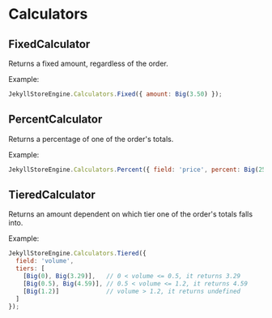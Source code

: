 # Calculators

## FixedCalculator

Returns a fixed amount, regardless of the order.

Example:

```javascript
JekyllStoreEngine.Calculators.Fixed({ amount: Big(3.50) });
```

## PercentCalculator

Returns a percentage of one of the order's totals.

Example:

```javascript
JekyllStoreEngine.Calculators.Percent({ field: 'price', percent: Big(25) });
```

## TieredCalculator

Returns an amount dependent on which tier one of the order's totals falls into.

Example:

```javascript
JekyllStoreEngine.Calculators.Tiered({
  field: 'volume',
  tiers: [
  	[Big(0), Big(3.29)],   // 0 < volume <= 0.5, it returns 3.29
  	[Big(0.5), Big(4.59)], // 0.5 < volume <= 1.2, it returns 4.59
  	[Big(1.2)]             // volume > 1.2, it returns undefined
  ]
});
```
